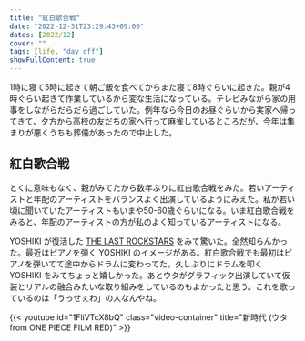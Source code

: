 ```yaml
---
title: "紅白歌合戦"
date: "2022-12-31T23:29:43+09:00"
dates: [2022/12]
cover: ""
tags: [life, "day off"]
showFullContent: true
---
```


1時に寝て5時に起きて朝ご飯を食べてからまた寝て8時ぐらいに起きた。親が4時ぐらい起きて作業しているから変な生活になっている。テレビみながら家の用事をしながらだらだら過ごしていた。例年なら今日のお昼ぐらいから実家へ帰ってきて、夕方から高校の友だちの家へ行って麻雀しているところだが、今年は集まりが悪くうちも葬儀があったので中止した。

## 紅白歌合戦

とくに意味もなく、親がみてたから数年ぶりに紅白歌合戦をみた。若いアーティストと年配のアーティストをバランスよく出演しているようにみえた。私が若い頃に聞いていたアーティストもいまや50-60歳ぐらいになる。いま紅白歌合戦をみると、年配のアーティストの方が私のよく知っているアーティストになる。

YOSHIKI が復活した [THE LAST ROCKSTARS](https://thelastrockstars.net/) をみて驚いた。全然知らんかった。最近はピアノを弾く YOSHIKI のイメージがある。紅白歌合戦でも最初はピアノを弾いてて途中からドラムに変わってた。久しぶりにドラムを叩く YOSHIKI をみてちょっと嬉しかった。あとウタがグラフィック出演していて仮装とリアルの融合みたいな取り組みをしているのもよかったと思う。これを歌っているのは「うっせぇわ」の人なんやね。

{{< youtube id="1FliVTcX8bQ" class="video-container" title="新時代 (ウタ from ONE PIECE FILM RED)" >}}
